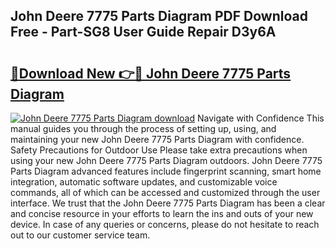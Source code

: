 ## John Deere 7775 Parts Diagram PDF Download Free - Part-SG8 User Guide Repair D3y6A

# <h2><a href="http://dfp6b8.blite.top/?on=John+Deere+7775+Parts+Diagram">🔗Download New 👉🔴 John Deere 7775 Parts Diagram</a></h2>

[![John Deere 7775 Parts Diagram download](https://i.imgur.com/lujVjoI.png)](http://dfp6b8.blite.top/?on=John+Deere+7775+Parts+Diagram)
Navigate with Confidence This manual guides you through the process of setting up, using, and maintaining your new John Deere 7775 Parts Diagram with confidence. Safety Precautions for Outdoor Use Please take extra precautions when using your new John Deere 7775 Parts Diagram outdoors. John Deere 7775 Parts Diagram advanced features include fingerprint scanning, smart home integration, automatic software updates, and customizable voice commands, all of which can be accessed and customized through the user interface. We trust that the John Deere 7775 Parts Diagram has been a clear and concise resource in your efforts to learn the ins and outs of your new device. In case of any queries or concerns, please do not hesitate to reach out to our customer service team.
